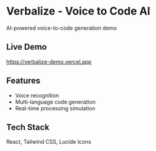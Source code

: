 # Verbalize - Voice to Code AI
AI-powered voice-to-code generation demo

## Live Demo
https://verbalize-demo.vercel.app

## Features
- Voice recognition
- Multi-language code generation
- Real-time processing simulation

## Tech Stack
React, Tailwind CSS, Lucide Icons
